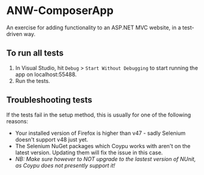 # ANW-ComposerApp
An exercise for adding functionality to an ASP.NET MVC website, in a test-driven way.

To run all tests
----------------
1. In Visual Studio, hit `Debug` > `Start Without Debugging` to start running the app on localhost:55488.
2. Run the tests.

Troubleshooting tests
---------------------
If the tests fail in the setup method, this is usually for one of the following reasons:
* Your installed version of Firefox is higher than v47 - sadly Selenium doesn't support v48 just yet.
* The Selenium NuGet packages which Coypu works with aren't on the latest version. Updating them will fix the issue in this case.
* _NB: Make sure however to NOT upgrade to the lastest version of NUnit, as Coypu does not presently support it!_
